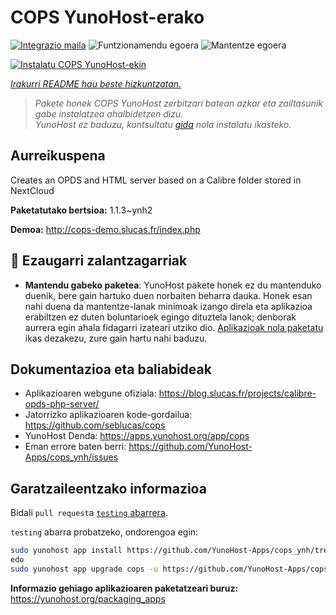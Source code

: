 <!--
Ohart ongi: README hau automatikoki sortu da <https://github.com/YunoHost/apps/tree/master/tools/readme_generator>ri esker
EZ editatu eskuz.
-->

# COPS YunoHost-erako

[![Integrazio maila](https://dash.yunohost.org/integration/cops.svg)](https://dash.yunohost.org/appci/app/cops) ![Funtzionamendu egoera](https://ci-apps.yunohost.org/ci/badges/cops.status.svg) ![Mantentze egoera](https://ci-apps.yunohost.org/ci/badges/cops.maintain.svg)

[![Instalatu COPS YunoHost-ekin](https://install-app.yunohost.org/install-with-yunohost.svg)](https://install-app.yunohost.org/?app=cops)

*[Irakurri README hau beste hizkuntzatan.](./ALL_README.md)*

> *Pakete honek COPS YunoHost zerbitzari batean azkar eta zailtasunik gabe instalatzea ahalbidetzen dizu.*  
> *YunoHost ez baduzu, kontsultatu [gida](https://yunohost.org/install) nola instalatu ikasteko.*

## Aurreikuspena

Creates an OPDS and HTML server based on a Calibre folder stored in NextCloud


**Paketatutako bertsioa:** 1.1.3~ynh2

**Demoa:** <http://cops-demo.slucas.fr/index.php>
## :red_circle: Ezaugarri zalantzagarriak

- **Mantendu gabeko paketea**: YunoHost pakete honek ez du mantenduko duenik, bere gain hartuko duen norbaiten beharra dauka. Honek esan nahi duena da mantentze-lanak minimoak izango direla eta aplikazioa erabiltzen ez duten boluntarioek egingo dituztela lanok; denborak aurrera egin ahala fidagarri izateari utziko dio. [Aplikazioak nola paketatu](https://yunohost.org/packaging_apps_intro) ikas dezakezu, zure gain hartu nahi baduzu.

## Dokumentazioa eta baliabideak

- Aplikazioaren webgune ofiziala: <https://blog.slucas.fr/projects/calibre-opds-php-server/>
- Jatorrizko aplikazioaren kode-gordailua: <https://github.com/seblucas/cops>
- YunoHost Denda: <https://apps.yunohost.org/app/cops>
- Eman errore baten berri: <https://github.com/YunoHost-Apps/cops_ynh/issues>

## Garatzaileentzako informazioa

Bidali `pull request`a [`testing` abarrera](https://github.com/YunoHost-Apps/cops_ynh/tree/testing).

`testing` abarra probatzeko, ondorengoa egin:

```bash
sudo yunohost app install https://github.com/YunoHost-Apps/cops_ynh/tree/testing --debug
edo
sudo yunohost app upgrade cops -u https://github.com/YunoHost-Apps/cops_ynh/tree/testing --debug
```

**Informazio gehiago aplikazioaren paketatzeari buruz:** <https://yunohost.org/packaging_apps>
